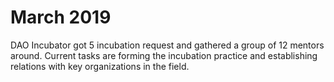 # March 2019

DAO Incubator got 5 incubation request and gathered a group of 12 mentors around. Current tasks are forming the incubation practice and establishing relations with key organizations in the field.‌

